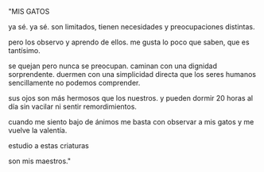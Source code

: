 "MIS GATOS

ya sé. ya sé.
son limitados, tienen necesidades
y preocupaciones
distintas.

pero los observo y aprendo de ellos.
me gusta lo poco que saben,
que es
tantísimo.

se quejan pero nunca se
preocupan.
caminan con una dignidad sorprendente.
duermen con una simplicidad directa que
los seres humanos sencillamente no podemos
comprender.

sus ojos son más
hermosos que los nuestros.
y pueden dormir 20 horas
al día
sin vacilar ni sentir
remordimientos.

cuando me siento
bajo de ánimos
me basta con
observar a mis gatos
y me
vuelve
la valentía.

estudio a estas
criaturas

son mis
maestros." 
